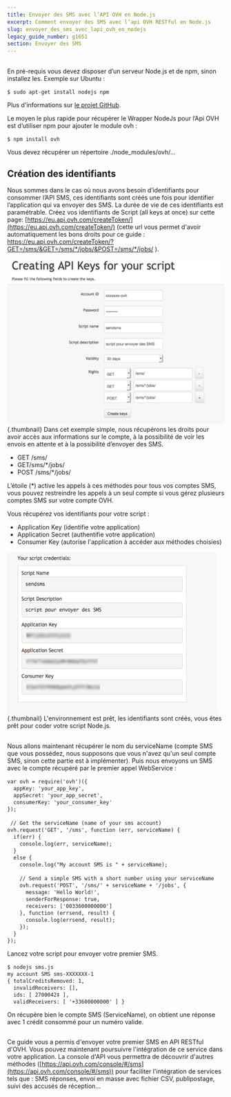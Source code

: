 ```yaml
---
title: Envoyer des SMS avec l’API OVH en Node.js
excerpt: Comment envoyer des SMS avec l’api OVH RESTful en Node.js
slug: envoyer_des_sms_avec_lapi_ovh_en_nodejs
legacy_guide_number: g1651
section: Envoyer des SMS
---
```



## 
En pré-requis vous devez disposer d’un serveur Node.js et de npm, sinon installez les.
Exemple sur Ubuntu :

```
$ sudo apt-get install nodejs npm
```

Plus d'informations sur [le projet GitHub](https://github.com/ovh/node-ovh).

Le moyen le plus rapide pour récupérer le Wrapper NodeJs pour l’Api OVH est d’utiliser npm pour ajouter le module ovh :

```
$ npm install ovh
```


Vous devez récupérer un répertoire ./node_modules/ovh/...


## Création des identifiants
Nous sommes dans le cas où nous avons besoin d’identifiants pour consommer l’API SMS, ces identifiants sont créés une fois pour identifier l’application qui va envoyer des SMS. La durée de vie de ces identifiants est paramétrable.
Créez vos identifiants de Script (all keys at once) sur cette page: [https://eu.api.ovh.com/createToken/](https://eu.api.ovh.com/createToken/) (cette url vous permet d'avoir automatiquement les bons droits pour ce guide : https://eu.api.ovh.com/createToken/?GET=/sms/&GET=/sms/*/jobs/&POST=/sms/*/jobs/ ).

![création des tokens](images/img_2462.jpg){.thumbnail}
Dans cet exemple simple, nous récupérons les droits pour avoir accès aux informations sur le compte, à la possibilité de voir les envois en attente et à la possibilité d’envoyer des SMS.

- GET /sms/
- GET/sms/*/jobs/
- POST /sms/*/jobs/


L’étoile (*) active les appels à ces méthodes pour tous vos comptes SMS, vous pouvez restreindre les appels à un seul compte si vous gérez plusieurs comptes SMS sur votre compte OVH.

Vous récupérez vos identifiants pour votre script :

- Application Key (identifie votre application)
- Application Secret (authentifie votre application)
- Consumer Key (autorise l'application à accéder aux méthodes choisies)



![récupération des tokens](images/img_2463.jpg){.thumbnail}
L'environnement est prêt, les identifiants sont créés, vous êtes prêt pour coder votre script Node.js.


## 
Nous allons maintenant récupérer le nom du serviceName (compte SMS que vous possédez, nous supposons que vous n'avez qu'un seul compte SMS, sinon cette partie est à implémenter). Puis nous envoyons un SMS avec le compte récupéré par le premier appel WebService :

```
var ovh = require('ovh')({
  appKey: 'your_app_key',
  appSecret: 'your_app_secret',
  consumerKey: 'your_consumer_key'
});
 
 // Get the serviceName (name of your sms account)
ovh.request('GET', '/sms', function (err, serviceName) {
  if(err) {
    console.log(err, serviceName);
  }
  else {
    console.log("My account SMS is " + serviceName);
 
    // Send a simple SMS with a short number using your serviceName
    ovh.request('POST', '/sms/' + serviceName + '/jobs', {
      message: 'Hello World!',
      senderForResponse: true,
      receivers: ['0033600000000']
    }, function (errsend, result) {
      console.log(errsend, result);
    });
  }
});
```


Lancez votre script pour envoyer votre premier SMS.

```
$ nodejs sms.js
my account SMS sms-XXXXXXX-1
{ totalCreditsRemoved: 1,
  invalidReceivers: [],
  ids: [ 2700042‡ ],
  validReceivers: [ '+33600000000' ] }
```


On récupère bien le compte SMS (ServiceName), on obtient une réponse avec 1 crédit consommé pour un numéro valide.


## 
Ce guide vous a permis d'envoyer votre premier SMS en API RESTful d'OVH. Vous pouvez maintenant poursuivre l'intégration de ce service dans votre application. La console d'API vous permettra de découvrir d'autres méthodes ([https://api.ovh.com/console/#/sms](https://api.ovh.com/console/#/sms)) pour faciliter l'intégration de services tels que : SMS réponses, envoi en masse avec fichier CSV, publipostage, suivi des accusés de réception...

